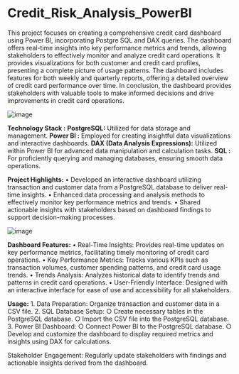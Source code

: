 # Credit_Risk_Analysis_PowerBI
This project focuses on creating a comprehensive credit card dashboard using Power BI, incorporating Postgre SQL and DAX queries.  The dashboard offers real-time insights into key performance metrics and trends, allowing stakeholders to effectively monitor and analyze credit card operations. 
It provides visualizations for both customer and credit card profiles, presenting a complete picture of usage patterns. 
The dashboard includes features for both weekly and quarterly reports, offering a detailed overview of credit card performance over time. 
In conclusion, the dashboard provides stakeholders with valuable tools to make informed decisions and drive improvements in credit card operations.

![image](https://github.com/AbhijithNidanakavi/Credit_Risk_Analysis_PowerBI/assets/91921508/85b91051-d29c-490b-b44e-6b2c413a3408)


**Technology Stack :**
**PostgreSQL:** Utilized for data storage and management.
**Power BI :** Employed for creating insightful data visualizations and interactive dashboards.
**DAX (Data Analysis Expressions):** Utilized within Power BI for advanced data manipulation and calculation tasks.
**SQL       :** For proficiently querying and managing databases, ensuring smooth data operations.

**Project Highlights:**
	• Developed an interactive dashboard utilizing transaction and customer data from a PostgreSQL database to deliver real-time insights.
	• Enhanced data processing and analysis methods to effectively monitor key performance metrics and trends.
	• Shared actionable insights with stakeholders based on dashboard findings to support decision-making processes.

 ![image](https://github.com/AbhijithNidanakavi/Credit_Risk_Analysis_PowerBI/assets/91921508/8df61be8-a180-4d9b-b24b-de3501dab164)

 
**Dashboard Features:**
	• Real-Time Insights: Provides real-time updates on key performance metrics, facilitating timely monitoring of credit card operations.
	• Key Performance Metrics: Tracks various KPIs such as transaction volumes, customer spending patterns, and credit card usage trends.
	• Trends Analysis: Analyzes historical data to identify trends and patterns in credit card operations.
	• User-Friendly Interface: Designed with an interactive interface for ease of use and accessibility for all stakeholders.

**Usage:**
	1. Data Preparation: Organize transaction and customer data in a CSV file.
	2. SQL Database Setup:
		○ Create necessary tables in the PostgreSQL database.
		○ Import the CSV file into the PostgreSQL database.
	3. Power BI Dashboard:
		○ Connect Power BI to the PostgreSQL database.
		○ Develop and customize the dashboard to display required metrics and insights using DAX for calculations.

Stakeholder Engagement: Regularly update stakeholders with findings and actionable insights derived from the dashboard.
